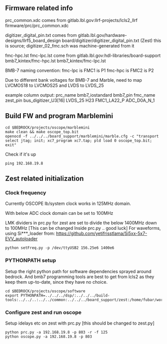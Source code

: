 ## Firmware related info
prc_common.xdc
  comes from gitlab.lbl.gov:llrf-projects/lcls2_llrf
  firmware/prc/prc_common.xdc

digitizer_digital_pin.txt  comes from gitlab.lbl.gov/hardware-designs/llrf5_board_design
  board/digitizer/digitizer_digital_pin.txt
  (Zest)
  this is source; digitizer_02_fmc.sch was machine-generated from it

fmc-hpc.lst
fmc-lpc.lst
  come from gitlab.lbl.gov:hdl-libraries/board-support
  bmb7_kintex/fmc-hpc.lst
  bmb7_kintex/fmc-lpc.lst

BMB-7 naming convention:
  fmc-lpc is FMC1 is P1
  fmc-hpc is FMC2 is P2

Due to different bank voltages for BMB-7 and Marble,
  need to map LVCMOS18 to LVCMOS25
  and LVDS to LVDS_25

example column output:
  prc_name              bmb7_iostandard  bmb7_pin  fmc_name     zest_pin
  bus_digitizer_U3[16]  LVDS_25          H23       FMC1_LA22_P  ADC_D0A_N_1


## Build FW and program Marblemini
```
cd $BEDROCK/projects/oscope/marblemini
make clean && make oscope_top.bit
openocd -f ../../../board_support/marblemini/marble.cfg -c "transport select jtag; init; xc7_program xc7.tap; pld load 0 oscope_top.bit; exit"
```
Check if it's up
```
ping 192.168.19.8
```

## Zest related initialization
### Clock frequency
Currently OSCOPE lb/system clock works in 125MHz domain.

With below ADC clock domain can be set to 100MHz

LMK dividers in prc.py for zest are set to divide the below 1400MHz down to 100MHz [This can be changed Inside prc.py .. good luck]
For waveforms, using Si***_loader from:
https://github.com/yetifrisstlama/Si5xx-5x7-EVV_autoloader
```
python setFreq.py -p /dev/ttyUSB2 156.25e6 1400e6
```

### PYTHONPATH setup

Setup the right python path for software dependencies sprayed around bedrock. And bmb7 programming tools are best to get from lcls2 as they keep them up-to-date, since they have no choice.

```
cd $BEDROCK/projects/oscope/software
export PYTHONPATH=../../../dsp/:../../../build-tools:../../..:../../common:../../../board_support/zest:/home/fubar/work/lbl/lcls2_llrf/software/bmb7
```

### Configure zest and run oscope
Setup idelays etc on zest with prc.py [this should be changed to zest.py]
```
python prc.py -a 192.168.19.8 -p 803 -r -f 125
python oscope.py -a 192.168.19.8 -p 803
```

